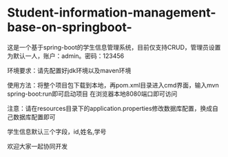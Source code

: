 # Student-information-management-base-on-springboot-

<p>这是一个基于spring-boot的学生信息管理系统，目前仅支持CRUD，管理员设置为默认一人，账户：admin。密码：123456</p>

<p>环境要求：请先配置好jdk环境以及maven环境</p>

<p>使用方法：将整个项目包下载到本地，再pom.xml目录进入cmd界面，输入mvn spring-boot:run即可启动项目
         在浏览器本地8080端口即可访问</p>
         
<p>注意：请在resources目录下的application.properties修改数据库配置，换成自己数据库配置即可</p>

<p>学生信息默认三个字段，id,姓名,学号</p>

<p>欢迎大家一起协同开发</p>
